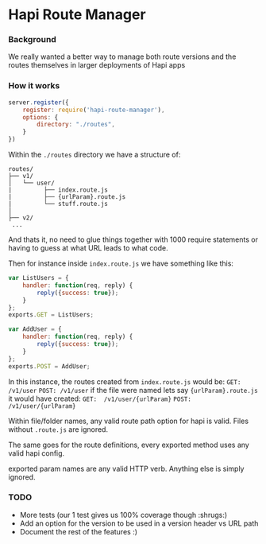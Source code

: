 # Hapi Route Manager

### Background
We really wanted a better way to manage both route versions and the routes themselves in larger deployments of Hapi apps

### How it works

```js
server.register({
    register: require('hapi-route-manager'),
    options: {
        directory: "./routes",
    }
})
```

Within the `./routes` directory we have a structure of:
```
routes/
├── v1/
│   └── user/
|         ├── index.route.js
|         ├── {urlParam}.route.js
|         └── stuff.route.js
│   
├── v2/
 ...
```
And thats it, no need to glue things together with 1000 require statements or having to guess at what URL leads to what code.

Then for instance inside `index.route.js` we have something like this:
```js
var ListUsers = {
    handler: function(req, reply) {
        reply({success: true});
    }
};
exports.GET = ListUsers;

var AddUser = {
    handler: function(req, reply) {
        reply({success: true});
    }
};
exports.POST = AddUser;
```

In this instance, the routes created from `index.route.js` would be:
`GET:  /v1/user`
`POST: /v1/user`
if the file were named lets say `{urlParam}.route.js` it would have created:
`GET:  /v1/user/{urlParam}`
`POST: /v1/user/{urlParam}`

Within file/folder names, any valid route path option for hapi is valid. Files without `.route.js` are ignored.

The same goes for the route definitions, every exported method uses any valid hapi config.

exported param names are any valid HTTP verb. Anything else is simply ignored.

### TODO
- More tests (our 1 test gives us 100% coverage though :shrugs:)
- Add an option for the version to be used in a version header vs URL path
- Document the rest of the features :)
